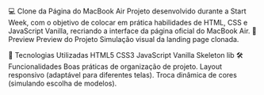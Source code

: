 💻 Clone da Página do MacBook Air
Projeto desenvolvido durante a Start Week, com o objetivo de colocar em prática habilidades de HTML, CSS e JavaScript Vanilla, recriando a interface da página oficial do MacBook Air.
📸 Preview
Preview do Projeto
Simulação visual da landing page clonada.

🚀 Tecnologias Utilizadas
HTML5
CSS3
JavaScript Vanilla
Skeleton lib
🛠 Funcionalidades
Boas práticas de organização de projeto.
Layout responsivo (adaptável para diferentes telas).
Troca dinâmica de cores (simulando escolha de modelos).
